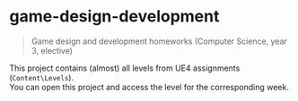 # game-design-development
> Game design and development homeworks (Computer Science, year 3, elective)

This project contains (almost) all levels from UE4 assignments (`Content\Levels`).  
You can open this project and access the level for the corresponding week.

<!-- imgs highlights here -->
